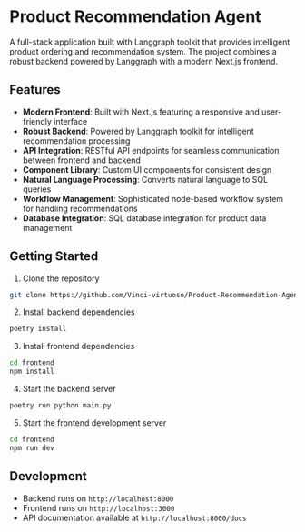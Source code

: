 # Product Recommendation Agent

A full-stack application built with Langgraph toolkit that provides intelligent product ordering and recommendation system. The project combines a robust backend powered by Langgraph with a modern Next.js frontend.

## Features

- **Modern Frontend**: Built with Next.js featuring a responsive and user-friendly interface
- **Robust Backend**: Powered by Langgraph toolkit for intelligent recommendation processing
- **API Integration**: RESTful API endpoints for seamless communication between frontend and backend
- **Component Library**: Custom UI components for consistent design
- **Natural Language Processing**: Converts natural language to SQL queries
- **Workflow Management**: Sophisticated node-based workflow system for handling recommendations
- **Database Integration**: SQL database integration for product data management

## Getting Started

1. Clone the repository
```bash
git clone https://github.com/Vinci-virtuoso/Product-Recommendation-Agent.git
```

2. Install backend dependencies
```bash
poetry install
```

3. Install frontend dependencies
```bash
cd frontend
npm install
```

4. Start the backend server
```bash
poetry run python main.py
```

5. Start the frontend development server
```bash
cd frontend
npm run dev
```

## Development

- Backend runs on `http://localhost:8000`
- Frontend runs on `http://localhost:3000`
- API documentation available at `http://localhost:8000/docs`
